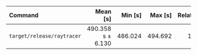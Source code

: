 | Command                    |          Mean [s] | Min [s] | Max [s] | Relative |
| :------------------------- | ----------------: | ------: | ------: | -------: |
| `target/release/raytracer` | 490.358 s ± 6.130 | 486.024 | 494.692 |     1.00 |
